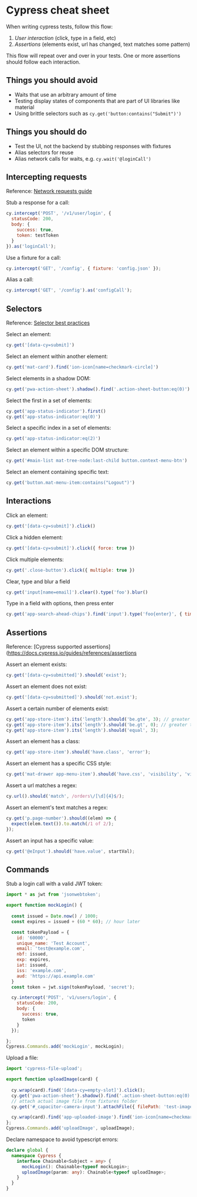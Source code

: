 # Cypress cheat sheet

When writing cypress tests, follow this flow:

1. _User interaction_ (click, type in a field, etc)
2. _Assertions_ (elements exist, url has changed, text matches some pattern)

This flow will repeat over and over in your tests. One or more assertions should follow each interaction.

## Things you should avoid

- Waits that use an arbitrary amount of time
- Testing display states of components that are part of UI libraries like material
- Using brittle selectors such as `cy.get('button:contains("Submit")')`

## Things you should do

- Test the UI, not the backend by stubbing responses with fixtures
- Alias selectors for reuse
- Alias network calls for waits, e.g. `cy.wait('@loginCall')`

## Intercepting requests

Reference: [Network requests guide](https://docs.cypress.io/guides/guides/network-requests)

Stub a response for a call:
```js
cy.intercept('POST', '/v1/user/login', {
  statusCode: 200,
  body: {
    success: true,
    token: testToken
  }
}).as('loginCall');
```

Use a fixture for a call:
```js
cy.intercept('GET', '/config', { fixture: 'config.json' });
```

Alias a call:
```js
cy.intercept('GET', '/config').as('configCall');
```

## Selectors

Reference: [Selector best practices](https://docs.cypress.io/guides/references/best-practices#How-It-Works)

Select an element:
```js
cy.get('[data-cy=submit]')
```

Select an element within another element:
```js
cy.get('mat-card').find('ion-icon[name=checkmark-circle]')
```

Select elements in a shadow DOM:
```js
cy.get('pwa-action-sheet').shadow().find('.action-sheet-button:eq(0)')
```

Select the first in a set of elements:
```js
cy.get('app-status-indicator').first()
cy.get('app-status-indicator:eq(0)')
```

Select a specific index in a set of elements:
```js
cy.get('app-status-indicator:eq(2)')
```

Select an element within a specific DOM structure:
```js
cy.get('#main-list mat-tree-node:last-child button.context-menu-btn')
```

Select an element containing specific text:
```js
cy.get('button.mat-menu-item:contains("Logout")')
```

## Interactions

Click an element:
```js
cy.get('[data-cy=submit]').click()
```

Click a hidden element:
```js
cy.get('[data-cy=submit]').click({ force: true })
```

Click multiple elements:
```js
cy.get('.close-button').click({ multiple: true })
```

Clear, type and blur a field
```js
cy.get('input[name=email]').clear().type('foo').blur()
```

Type in a field with options, then press enter
```js
cy.get('app-search-ahead-chips').find('input').type('foo{enter}', { timeout: 2000, delay: 40 });
```

## Assertions

Reference: [Cypress supported assertions](https://docs.cypress.io/guides/references/assertions

Assert an element exists:
```js
cy.get('[data-cy=submitted]').should('exist');
```

Assert an element does not exist:
```js
cy.get('[data-cy=submitted]').should('not.exist');
```

Assert a certain number of elements exist:
```js
cy.get('app-store-item').its('length').should('be.gte', 3); // greater than or equal
cy.get('app-store-item').its('length').should('be.gt', 0); // greater than
cy.get('app-store-item').its('length').should('equal', 3);
```

Assert an element has a class:
```js
cy.get('app-store-item').should('have.class', 'error');
```

Assert an element has a specific CSS style:
```js
cy.get('mat-drawer app-menu-item').should('have.css', 'visibility', 'visible');
```

Assert a url matches a regex:
```js
cy.url().should('match', /orders\/[\d]{4}$/);
```

Assert an element's text matches a regex:
```js
cy.get('p.page-number').should((elem) => {
  expect(elem.text()).to.match(/1 of 2/); 
});
```

Assert an input has a specific value:
```js
cy.get('@eInput').should('have.value', startVal);
```

## Commands

Stub a login call with a valid JWT token:
```js
import * as jwt from 'jsonwebtoken';

export function mockLogin() {
  
  const issued = Date.now() / 1000;
  const expires = issued + (60 * 60); // hour later

  const tokenPayload = {
    id: '60000',
    unique_name: 'Test Account',
    email: 'test@example.com',
    nbf: issued,
    exp: expires,
    iat: issued,
    iss: 'example.com',
    aud: 'https://api.example.com'
  }
  const token = jwt.sign(tokenPayload, 'secret');

  cy.intercept('POST', 'v1/users/login', {
    statusCode: 200,
    body: {
      success: true,
      token
    }
  });

};
Cypress.Commands.add('mockLogin', mockLogin);
```

Upload a file:
```js
import 'cypress-file-upload';

export function uploadImage(card) {
  
  cy.wrap(card).find('[data-cy=empty-slot]').click();
  cy.get('pwa-action-sheet').shadow().find('.action-sheet-button:eq(0)').click();
  // attach actual image file from fixtures folder
  cy.get('#_capacitor-camera-input').attachFile({ filePath: 'test-image.jpg'});

  cy.wrap(card).find('app-uploaded-image').find('ion-icon[name=checkmark-circle]').should('exist');
};
Cypress.Commands.add('uploadImage', uploadImage);
```

Declare namespace to avoid typescript errors:
```ts
declare global {
  namespace Cypress {
    interface Chainable<Subject = any> {
      mockLogin(): Chainable<typeof mockLogin>;
      uploadImage(param: any): Chainable<typeof uploadImage>;
    }
  }
}
```
